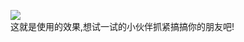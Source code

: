 ![](https://ws1.sinaimg.cn/large/006rvSvvgy1fssdvhrp75j30ku112grx.jpg)  
这就是使用的效果,想试一试的小伙伴抓紧搞搞你的朋友吧!
